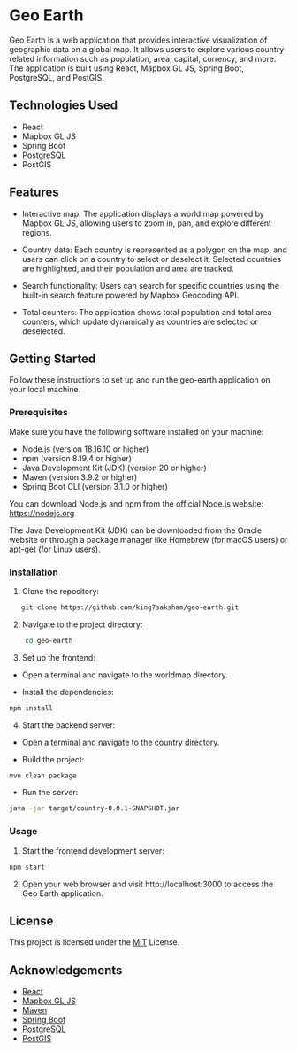 # Geo Earth

Geo Earth is a web application that provides interactive visualization of geographic data on a global map. It allows users to explore various country-related information such as population, area, capital, currency, and more. The application is built using React, Mapbox GL JS, Spring Boot, PostgreSQL, and PostGIS.

## Technologies Used

- React
- Mapbox GL JS
- Spring Boot
- PostgreSQL
- PostGIS

## Features

- Interactive map: The application displays a world map powered by Mapbox GL JS, allowing users to zoom in, pan, and explore different regions.

- Country data: Each country is represented as a polygon on the map, and users can click on a country to select or deselect it. Selected countries are highlighted, and their population and area are tracked.

- Search functionality: Users can search for specific countries using the built-in search feature powered by Mapbox Geocoding API.

- Total counters: The application shows total population and total area counters, which update dynamically as countries are selected or deselected.

## Getting Started

Follow these instructions to set up and run the geo-earth application on your local machine.

### Prerequisites

Make sure you have the following software installed on your machine:

- Node.js (version 18.16.10 or higher)
- npm (version 8.19.4 or higher)
- Java Development Kit (JDK) (version 20 or higher)
- Maven (version 3.9.2 or higher)
- Spring Boot CLI (version 3.1.0 or higher)

You can download Node.js and npm from the official Node.js website: https://nodejs.org

The Java Development Kit (JDK) can be downloaded from the Oracle website or through a package manager like Homebrew (for macOS users) or apt-get (for Linux users).

### Installation

1. Clone the repository:

```bash
   git clone https://github.com/king7saksham/geo-earth.git
```

2. Navigate to the project directory:

```bash
    cd geo-earth
```

3. Set up the frontend:

- Open a terminal and navigate to the worldmap directory.

- Install the dependencies:

```bash
npm install
```

4. Start the backend server:

- Open a terminal and navigate to the country directory.

- Build the project:

```bash
mvn clean package
```

- Run the server:

```bash
java -jar target/country-0.0.1-SNAPSHOT.jar
```

### Usage

1. Start the frontend development server:

```bash
npm start
```
2. Open your web browser and visit http://localhost:3000 to access the Geo Earth application.

## License
This project is licensed under the [MIT](https://choosealicense.com/licenses/mit/) License.

## Acknowledgements
- [React](https://react.dev/)
- [Mapbox GL JS](https://docs.mapbox.com/mapbox-gl-js/api/)
- [Maven](https://maven.apache.org/)
- [Spring Boot](https://spring.io/projects/spring-boot)
- [PostgreSQL](https://www.postgresql.org/)
- [PostGIS](https://postgis.net/)